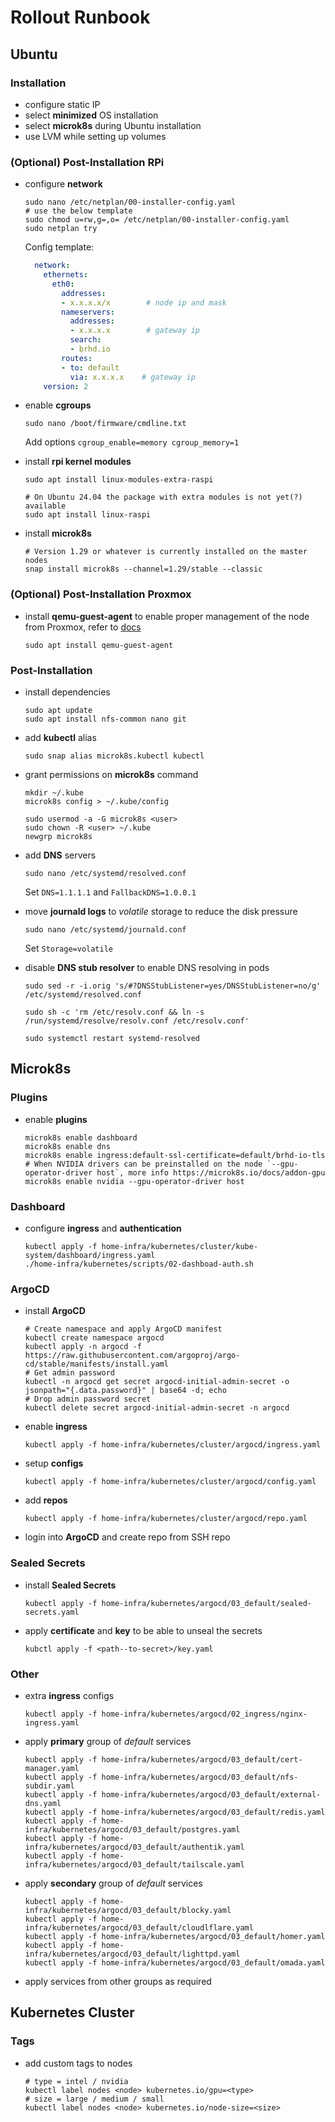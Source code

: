 # Rollout Runbook

## Ubuntu

### Installation

- configure static IP
- select **minimized** OS installation
- select **microk8s** during Ubuntu installation
- use LVM while setting up volumes

### (Optional) Post-Installation RPi
- configure **network**

  ```shell
  sudo nano /etc/netplan/00-installer-config.yaml
  # use the below template
  sudo chmod u=rw,g=,o= /etc/netplan/00-installer-config.yaml
  sudo netplan try
  ```
  
  Config template:
  ```yaml
    network:
      ethernets:
        eth0:
          addresses:
          - x.x.x.x/x        # node ip and mask
          nameservers:
            addresses:
            - x.x.x.x        # gateway ip
            search:
            - brhd.io
          routes:
          - to: default
            via: x.x.x.x    # gateway ip
      version: 2
    ```

- enable **cgroups**

  ```shell
  sudo nano /boot/firmware/cmdline.txt
  ```
  Add options `cgroup_enable=memory cgroup_memory=1`

- install **rpi kernel modules**

  ```shell
  sudo apt install linux-modules-extra-raspi

  # On Ubuntu 24.04 the package with extra modules is not yet(?) available
  sudo apt install linux-raspi
  ```

- install **microk8s**

  ```shell
  # Version 1.29 or whatever is currently installed on the master nodes
  snap install microk8s --channel=1.29/stable --classic
  ```

### (Optional) Post-Installation Proxmox
- install **qemu-guest-agent** to enable proper management of the node from Proxmox, refer to [docs](https://pve.proxmox.com/wiki/Qemu-guest-agent)

  ```
  sudo apt install qemu-guest-agent
  ```

### Post-Installation
- install dependencies

    ```shell
    sudo apt update
    sudo apt install nfs-common nano git
    ```
- add **kubectl** alias
    ```shell
    sudo snap alias microk8s.kubectl kubectl
    ```
- grant permissions on **microk8s** command

    ```shell
    mkdir ~/.kube
    microk8s config > ~/.kube/config

    sudo usermod -a -G microk8s <user>
    sudo chown -R <user> ~/.kube
    newgrp microk8s
    ```
- add **DNS** servers

    ```shell
    sudo nano /etc/systemd/resolved.conf
    ```
    Set `DNS=1.1.1.1` and `FallbackDNS=1.0.0.1`

- move **journald logs** to *volatile* storage to reduce the disk pressure

    ```shell
    sudo nano /etc/systemd/journald.conf 
    ```
    Set `Storage=volatile`

- disable **DNS stub resolver** to enable DNS resolving in pods

    ```shell
    sudo sed -r -i.orig 's/#?DNSStubListener=yes/DNSStubListener=no/g' /etc/systemd/resolved.conf  

    sudo sh -c 'rm /etc/resolv.conf && ln -s /run/systemd/resolve/resolv.conf /etc/resolv.conf' 

    sudo systemctl restart systemd-resolved
    ```

## Microk8s

### Plugins

- enable **plugins**

    ```shell
    microk8s enable dashboard
    microk8s enable dns
    microk8s enable ingress:default-ssl-certificate=default/brhd-io-tls
    # When NVIDIA drivers can be preinstalled on the node `--gpu-operator-driver host`, more info https://microk8s.io/docs/addon-gpu
    microk8s enable nvidia --gpu-operator-driver host
    ```

### Dashboard

- configure **ingress** and **authentication**

    ```shell
    kubectl apply -f home-infra/kubernetes/cluster/kube-system/dashboard/ingress.yaml
    ./home-infra/kubernetes/scripts/02-dashboad-auth.sh
    ```

### ArgoCD

- install **ArgoCD**

    ```shell
    # Create namespace and apply ArgoCD manifest
    kubectl create namespace argocd
    kubectl apply -n argocd -f https://raw.githubusercontent.com/argoproj/argo-cd/stable/manifests/install.yaml
    # Get admin password
    kubectl -n argocd get secret argocd-initial-admin-secret -o jsonpath="{.data.password}" | base64 -d; echo
    # Drop admin password secret
    kubectl delete secret argocd-initial-admin-secret -n argocd
    ```

- enable **ingress**
    ```shell
    kubectl apply -f home-infra/kubernetes/cluster/argocd/ingress.yaml
    ```
- setup **configs**
    ```shell
    kubectl apply -f home-infra/kubernetes/cluster/argocd/config.yaml
    ```
- add **repos**
    ```shell
    kubectl apply -f home-infra/kubernetes/cluster/argocd/repo.yaml
    ```


- login into **ArgoCD** and create repo from SSH repo

### Sealed Secrets

- install **Sealed Secrets**

    ```shell
    kubectl apply -f home-infra/kubernetes/argocd/03_default/sealed-secrets.yaml
    ```

- apply **certificate** and **key** to be able to unseal the secrets
    ```shell
    kubctl apply -f <path--to-secret>/key.yaml
    ```

### Other

- extra **ingress** configs
    ```shell
    kubectl apply -f home-infra/kubernetes/argocd/02_ingress/nginx-ingress.yaml
    ```

- apply **primary** group of *default* services
    ```shell
    kubectl apply -f home-infra/kubernetes/argocd/03_default/cert-manager.yaml
    kubectl apply -f home-infra/kubernetes/argocd/03_default/nfs-subdir.yaml
    kubectl apply -f home-infra/kubernetes/argocd/03_default/external-dns.yaml
    kubectl apply -f home-infra/kubernetes/argocd/03_default/redis.yaml
    kubectl apply -f home-infra/kubernetes/argocd/03_default/postgres.yaml
    kubectl apply -f home-infra/kubernetes/argocd/03_default/authentik.yaml
    kubectl apply -f home-infra/kubernetes/argocd/03_default/tailscale.yaml
    ```
- apply **secondary** group of *default* services
    ```shell
    kubectl apply -f home-infra/kubernetes/argocd/03_default/blocky.yaml
    kubectl apply -f home-infra/kubernetes/argocd/03_default/cloudlflare.yaml
    kubectl apply -f home-infra/kubernetes/argocd/03_default/homer.yaml
    kubectl apply -f home-infra/kubernetes/argocd/03_default/lighttpd.yaml
    kubectl apply -f home-infra/kubernetes/argocd/03_default/omada.yaml
    ```
- apply services from other groups as required

## Kubernetes Cluster

### Tags

- add custom tags to nodes
  ```shell
  # type = intel / nvidia
  kubectl label nodes <node> kubernetes.io/gpu=<type>
  # size = large / medium / small
  kubectl label nodes <node> kubernetes.io/node-size=<size>
  ```